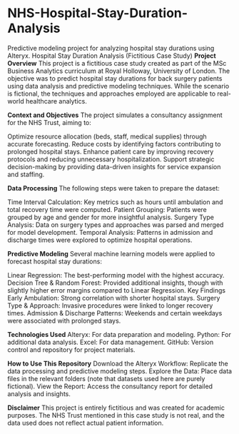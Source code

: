 # NHS-Hospital-Stay-Duration-Analysis
Predictive modeling project for analyzing hospital stay durations using Alteryx.
Hospital Stay Duration Analysis (Fictitious Case Study)
**Project Overview**
This project is a fictitious case study created as part of the MSc Business Analytics curriculum at Royal Holloway, University of London. The objective was to predict hospital stay durations for back surgery patients using data analysis and predictive modeling techniques. While the scenario is fictional, the techniques and approaches employed are applicable to real-world healthcare analytics.

**Context and Objectives**
The project simulates a consultancy assignment for the NHS Trust, aiming to:

Optimize resource allocation (beds, staff, medical supplies) through accurate forecasting.
Reduce costs by identifying factors contributing to prolonged hospital stays.
Enhance patient care by improving recovery protocols and reducing unnecessary hospitalization.
Support strategic decision-making by providing data-driven insights for service expansion and staffing.

**Data Processing**
The following steps were taken to prepare the dataset:

Time Interval Calculation: Key metrics such as hours until ambulation and total recovery time were computed.
Patient Grouping: Patients were grouped by age and gender for more insightful analysis.
Surgery Type Analysis: Data on surgery types and approaches was parsed and merged for model development.
Temporal Analysis: Patterns in admission and discharge times were explored to optimize hospital operations.

**Predictive Modeling**
Several machine learning models were applied to forecast hospital stay durations:

Linear Regression: The best-performing model with the highest accuracy.
Decision Tree & Random Forest: Provided additional insights, though with slightly higher error margins compared to Linear Regression.
Key Findings
Early Ambulation: Strong correlation with shorter hospital stays.
Surgery Type & Approach: Invasive procedures were linked to longer recovery times.
Admission & Discharge Patterns: Weekends and certain weekdays were associated with prolonged stays.

**Technologies Used**
Alteryx: For data preparation and modeling.
Python: For additional data analysis.
Excel: For data management.
GitHub: Version control and repository for project materials.

**How to Use This Repository**
Download the Alteryx Workflow: Replicate the data processing and predictive modeling steps.
Explore the Data: Place data files in the relevant folders (note that datasets used here are purely fictional).
View the Report: Access the consultancy report for detailed analysis and insights.

**Disclaimer**
This project is entirely fictitious and was created for academic purposes. The NHS Trust mentioned in this case study is not real, and the data used does not reflect actual patient information.

